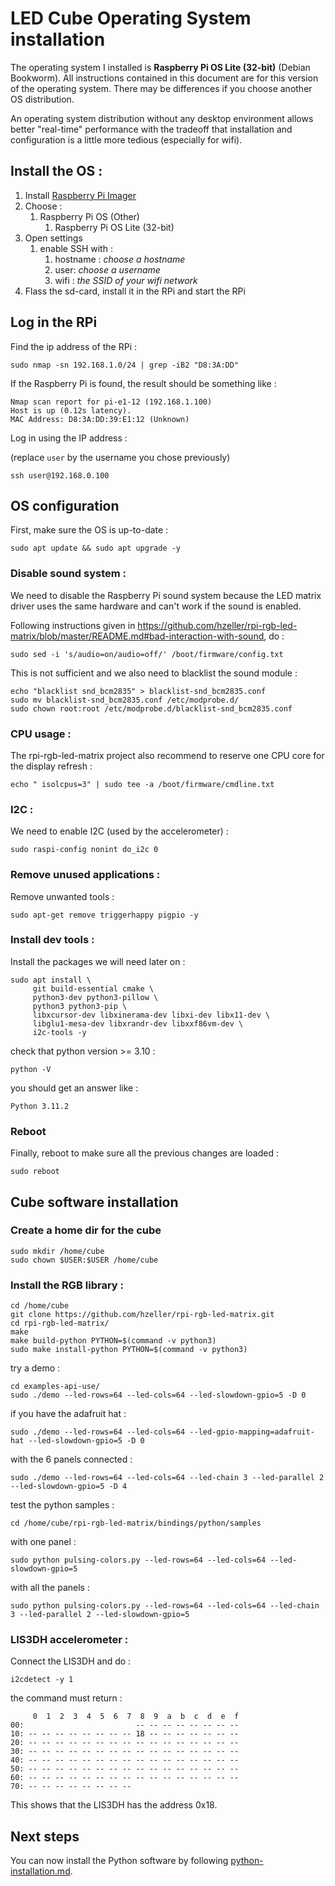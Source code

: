 LED Cube Operating System installation
======================================

The operating system I installed is **Raspberry Pi OS Lite (32-bit)** (Debian Bookworm). All instructions contained 
in this document are for this version of the operating system. There may be differences if you choose another OS distribution.

An operating system distribution without any desktop environment allows better "real-time" performance with the tradeoff 
that installation and configuration is a little more tedious (especially for wifi).

## Install the OS : 

1. Install [Raspberry Pi Imager](https://www.raspberrypi.com/software/)
2. Choose :
   1. Raspberry Pi OS (Other)
      1. Raspberry Pi OS Lite (32-bit)
3. Open settings
   1. enable SSH with :
      1. hostname : _choose a hostname_
      2. user: _choose a username_
      3. wifi : _the SSID of your wifi network_
4. Flass the sd-card, install it in the RPi and start the RPi

## Log in the RPi

Find the ip address of the RPi :

    sudo nmap -sn 192.168.1.0/24 | grep -iB2 "D8:3A:DD"

If the Raspberry Pi is found, the result should be something like : 

    Nmap scan report for pi-e1-12 (192.168.1.100)
    Host is up (0.12s latency).
    MAC Address: D8:3A:DD:39:E1:12 (Unknown)

Log in using the IP address :

(replace `user` by the username you chose previously)

    ssh user@192.168.0.100

## OS configuration 

First, make sure the OS is up-to-date : 

    sudo apt update && sudo apt upgrade -y

### Disable sound system : 

We need to disable the Raspberry Pi sound system because the LED matrix driver uses the same hardware
and can't work if the sound is enabled. 

Following instructions given in https://github.com/hzeller/rpi-rgb-led-matrix/blob/master/README.md#bad-interaction-with-sound, do : 

    sudo sed -i 's/audio=on/audio=off/' /boot/firmware/config.txt

This is not sufficient and we also need to blacklist the sound module : 

    echo "blacklist snd_bcm2835" > blacklist-snd_bcm2835.conf
    sudo mv blacklist-snd_bcm2835.conf /etc/modprobe.d/
    sudo chown root:root /etc/modprobe.d/blacklist-snd_bcm2835.conf

### CPU usage : 

The rpi-rgb-led-matrix project also recommend to reserve one CPU core for the display refresh : 

    echo " isolcpus=3" | sudo tee -a /boot/firmware/cmdline.txt

### I2C :

We need to enable I2C (used by the accelerometer) :

    sudo raspi-config nonint do_i2c 0

### Remove unused applications : 

Remove unwanted tools :

    sudo apt-get remove triggerhappy pigpio -y

### Install dev tools :   

Install the packages we will need later on :

    sudo apt install \
         git build-essential cmake \
         python3-dev python3-pillow \
         python3 python3-pip \
         libxcursor-dev libxinerama-dev libxi-dev libx11-dev \
         libglu1-mesa-dev libxrandr-dev libxxf86vm-dev \
         i2c-tools -y

check that python version >= 3.10 :

    python -V

you should get an answer like : 

    Python 3.11.2

### Reboot

Finally, reboot to make sure all the previous changes are loaded :

    sudo reboot

## Cube software installation

### Create a home dir for the cube

    sudo mkdir /home/cube
    sudo chown $USER:$USER /home/cube
   
### Install the RGB library : 

    cd /home/cube
    git clone https://github.com/hzeller/rpi-rgb-led-matrix.git
    cd rpi-rgb-led-matrix/
    make
    make build-python PYTHON=$(command -v python3)
    sudo make install-python PYTHON=$(command -v python3)

try a demo : 

    cd examples-api-use/
    sudo ./demo --led-rows=64 --led-cols=64 --led-slowdown-gpio=5 -D 0

if you have the adafruit hat : 

    sudo ./demo --led-rows=64 --led-cols=64 --led-gpio-mapping=adafruit-hat --led-slowdown-gpio=5 -D 0

with the 6 panels connected : 

    sudo ./demo --led-rows=64 --led-cols=64 --led-chain 3 --led-parallel 2 --led-slowdown-gpio=5 -D 4

test the python samples : 

    cd /home/cube/rpi-rgb-led-matrix/bindings/python/samples

with one panel : 

    sudo python pulsing-colors.py --led-rows=64 --led-cols=64 --led-slowdown-gpio=5

with all the panels : 

    sudo python pulsing-colors.py --led-rows=64 --led-cols=64 --led-chain 3 --led-parallel 2 --led-slowdown-gpio=5

### LIS3DH accelerometer : 

Connect the LIS3DH and do : 
       
    i2cdetect -y 1

the command must return : 

         0  1  2  3  4  5  6  7  8  9  a  b  c  d  e  f
    00:                         -- -- -- -- -- -- -- --
    10: -- -- -- -- -- -- -- -- 18 -- -- -- -- -- -- --
    20: -- -- -- -- -- -- -- -- -- -- -- -- -- -- -- --
    30: -- -- -- -- -- -- -- -- -- -- -- -- -- -- -- --
    40: -- -- -- -- -- -- -- -- -- -- -- -- -- -- -- --
    50: -- -- -- -- -- -- -- -- -- -- -- -- -- -- -- --
    60: -- -- -- -- -- -- -- -- -- -- -- -- -- -- -- --
    70: -- -- -- -- -- -- -- --

This shows that the LIS3DH has the address 0x18. 

## Next steps 

You can now install the Python software by following [python-installation.md](https://github.com/francoisgeorgy/led-cube-python/blob/main/installation.md).
